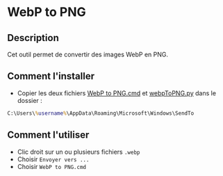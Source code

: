# WebP to PNG

## Description

Cet outil permet de convertir des images WebP en PNG.

## Comment l'installer

- Copier les deux fichiers [WebP to PNG.cmd](./WebP%20to%20PNG.cmd) et [webpToPNG.py](./webpToPNG.py) dans le dossier :

```cmd
C:\Users\%username%\AppData\Roaming\Microsoft\Windows\SendTo
```

## Comment l'utiliser

- Clic droit sur un ou plusieurs fichiers `.webp`
- Choisir `Envoyer vers ...`
- Choisir `WebP to PNG.cmd`

